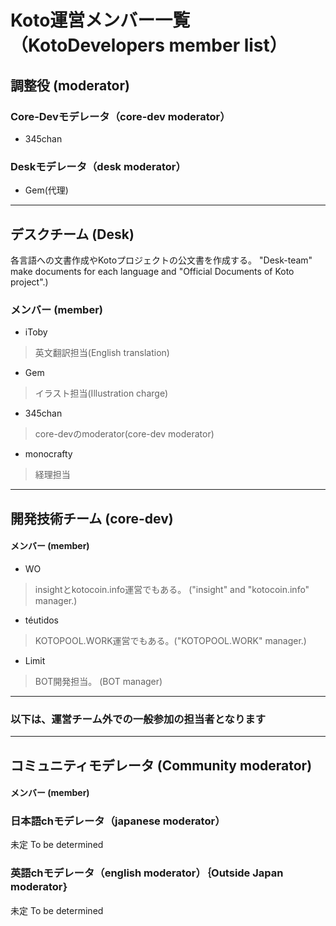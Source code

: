 # Koto運営メンバー一覧（KotoDevelopers member list）

## 調整役 (moderator)
### Core-Devモデレータ（core-dev moderator）
- 345chan
### Deskモデレータ（desk moderator）
- Gem(代理)
---
## デスクチーム (Desk)
各言語への文書作成やKotoプロジェクトの公文書を作成する。 
"Desk-team" make documents for each language and "Official Documents of Koto project".)  
### メンバー (member)
- iToby
> 英文翻訳担当(English translation)

- Gem
> イラスト担当(Illustration charge)

- 345chan
> core-devのmoderator(core-dev moderator)

- monocrafty
> 経理担当

---
## 開発技術チーム (core-dev)
#### メンバー (member) 

- WO 
> insightとkotocoin.info運営でもある。 ("insight" and "kotocoin.info" manager.)  

- téutidos
> KOTOPOOL.WORK運営でもある。("KOTOPOOL.WORK"  manager.)  

- Limit 
> BOT開発担当。 (BOT manager)

---
### 以下は、運営チーム外での一般参加の担当者となります
---
## コミュニティモデレータ (Community moderator)
#### メンバー (member) 

### 日本語chモデレータ（japanese moderator）
未定 To be determined
### 英語chモデレータ（english moderator）｛Outside Japan moderator｝
未定 To be determined
